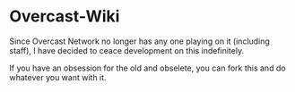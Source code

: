 Overcast-Wiki
=============

Since Overcast Network no longer has any one playing on it (including staff), I have decided to ceace development on this indefinitely. 

If you have an obsession for the old and obselete, you can fork this and do whatever you want with it. 
